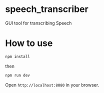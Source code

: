# speech_transcriber
GUI tool for transcribing Speech

# How to use

```sh
npm install
```
then
```sh
npm run dev
```
Open `http://localhost:8080` in your browser.
